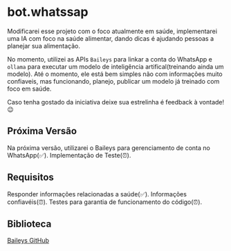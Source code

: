# bot.whatssap

Modificarei esse projeto com o foco atualmente em saúde, implementarei uma IA com foco na saúde alimentar, dando dicas é ajudando pessoas a planejar sua alimentação.

No momento, utilizei as APIs `Baileys` para linkar a conta do WhatsApp e `ollama` para executar um modelo de inteligência artifical(treinando ainda um modelo). Até o momento, ele está bem simples não com informações muito confiaveis, mas funcionando, planejo, publicar um modelo já treinado com foco em saúde.

Caso tenha gostado da iniciativa deixe sua estrelinha é feedback à vontade! 😉

## Próxima Versão

Na próxima versão, utilizarei o Baileys para gerenciamento de conta no WhatsApp(✅).
Implementação de Teste(⏰).


## Requisitos
Responder informações relacionadas a saúde(✅).
Informações confiavéis(⏰).
Testes para garantia de funcionamento do código(⏰).

## Biblioteca
[Baileys GitHub](https://github.com/WhiskeySockets/Baileys)
